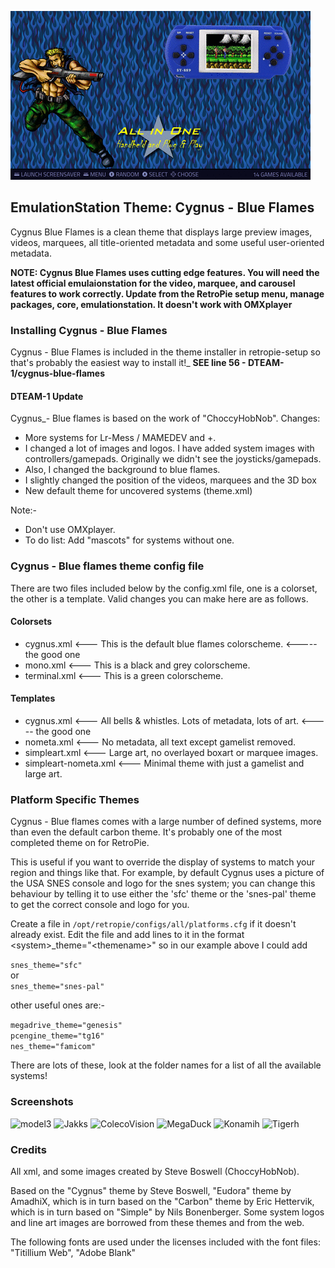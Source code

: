 ![splash](https://raw.githubusercontent.com/FollyMaddy/media/main/animated_gif/themes/cygnus-blue-flames.gif)

## EmulationStation Theme: Cygnus - Blue Flames
Cygnus Blue Flames is a clean theme that displays large preview images, videos, marquees,  all title-oriented metadata and some useful user-oriented metadata. 

**NOTE: Cygnus Blue Flames uses cutting edge features. You will need the latest official emulaionstation for the video, marquee, and carousel features to work correctly. Update from the RetroPie setup menu, manage packages, core, emulationstation. It doesn't work with OMXplayer**

### Installing Cygnus - Blue Flames

 Cygnus - Blue Flames is included in the theme installer in retropie-setup so that's probably the easiest way to install it!_ **SEE line 56 - DTEAM-1/cygnus-blue-flames**

#### DTEAM-1 Update
Cygnus_- Blue flames is based on the work of "ChoccyHobNob". 
Changes:
-  More systems for Lr-Mess / MAMEDEV and +.
-  I changed a lot of images and logos. I have added system images with controllers/gamepads. Originally we didn't see the joysticks/gamepads. 
-  Also, I changed the background to blue flames.
-  I slightly changed the position of the videos, marquees and the 3D box
-  New default theme for uncovered systems (theme.xml)

Note:-
- Don't use OMXplayer.
- To do list: Add "mascots" for systems without one.


### Cygnus - Blue flames theme config file
There are two files included below by the config.xml file, one is a colorset, the other is a template.
Valid changes you can make here are as follows.

#### Colorsets
- cygnus.xml             <--- This is the default blue flames colorscheme.  <----- the good one
- mono.xml               <--- This is a black and grey colorscheme.  
- terminal.xml           <--- This is a green colorscheme.  

#### Templates
- cygnus.xml             <--- All bells & whistles. Lots of metadata, lots of art.  <----- the good one
- nometa.xml             <--- No metadata, all text except gamelist removed.  
- simpleart.xml          <--- Large art, no overlayed boxart or marquee images.  
- simpleart-nometa.xml   <--- Minimal theme with just a gamelist and large art.  

### Platform Specific Themes
Cygnus - Blue flames comes with a large number of defined systems, more than even the default carbon theme. It's probably one of the most completed theme on for RetroPie. 

This is useful if you want to override the display of systems to match your region and things like that. For example, by default Cygnus uses a picture of the USA SNES console and logo for the snes system; you can change this behaviour by telling it to use either the 'sfc' theme or the 'snes-pal' theme to get the correct console and logo for you.

Create a file in `/opt/retropie/configs/all/platforms.cfg` if it doesn't already exist. Edit the file and add lines to it in the format \<system\>_theme="\<themename\>" so in our example above I could add

`snes_theme="sfc"`  
or    
`snes_theme="snes-pal"`    

other useful ones are:-

`megadrive_theme="genesis"`    
`pcengine_theme="tg16"`    
`nes_theme="famicom"`    

There are lots of these, look at the folder names for a list of all the available systems!


### Screenshots
![model3](https://user-images.githubusercontent.com/84874218/126497724-00423b78-09cb-4cdc-847e-3db45dace42f.jpg)
![Jakks](https://user-images.githubusercontent.com/84874218/126497819-ed85726e-3084-482b-8165-79e64e8101bb.jpg)
![ColecoVision](https://user-images.githubusercontent.com/84874218/126497858-967b1bfd-66e4-4f71-83db-b806f6237f5c.jpg)
![MegaDuck](https://user-images.githubusercontent.com/84874218/126497908-c0dd90c2-57f3-48ac-a359-0adf12b71b8f.jpg)
![Konamih](https://user-images.githubusercontent.com/84874218/126498015-321bd69c-edf9-4a10-961a-3e2f504ff086.jpg)
![Tigerh](https://user-images.githubusercontent.com/84874218/126498044-b8ad4a6c-5e8f-44d2-939c-26d41ff9fa22.jpg)

### Credits
All xml, and some images created by Steve Boswell (ChoccyHobNob).

Based on the "Cygnus" theme by Steve Boswell, "Eudora" theme by AmadhiX, which is in turn based on the "Carbon" theme by Eric Hettervik, which is in turn based on "Simple" by Nils Bonenberger.  Some system logos and line art images are borrowed from these themes and from the web.

The following fonts are used under the licenses included with the font files:
"Titillium Web", "Adobe Blank"
